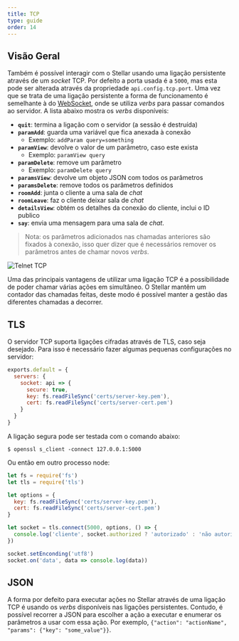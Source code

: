 ```yaml
---
title: TCP
type: guide
order: 14
---
```


## Visão Geral

Também é possível interagir com o Stellar usando uma ligação persistente através de um _socket_ TCP. Por defeito a porta usada é a `5000`, mas esta pode ser alterada através da propriedade `api.config.tcp.port`. Uma vez que se trata de uma ligação persistente a forma de funcionamento é semelhante à do [WebSocket](websocket.html), onde se utiliza _verbs_ para passar comandos ao servidor. A lista abaixo mostra os _verbs_ disponíveis:

- **`quit`**: termina a ligação com o servidor (a sessão é destruída)
- **`paramAdd`**: guarda uma variável que fica anexada à conexão
  - Exemplo: `addParam query=something`
- **`paramView`**: devolve o valor de um parâmetro, caso este exista
  - Exemplo: `paramView query`
- **`paramDelete`**: remove um parâmetro
  - Exemplo: `paramDelete query`
- **`paramsView`**: devolve um objeto JSON com todos os parâmetros
- **`paramsDelete`**: remove todos os parâmetros definidos
- **`roomAdd`**: junta o cliente a uma sala de _chat_
- **`roomLeave`**: faz o cliente deixar sala de _chat_
- **`detailsView`**: obtém os detalhes da conexão do cliente, inclui o ID publico
- **`say`**: envia uma mensagem para uma sala de _chat_.

> Nota: os parâmetros adicionados nas chamadas anteriores são fixados à conexão, isso quer dizer que é necessários remover os parâmetros antes de chamar novos _verbs_.

![Telnet TCP](/images/telnet_tcp.png)

Uma das principais vantagens de utilizar uma ligação TCP é a possibilidade de poder chamar várias ações em simultâneo. O Stellar mantêm um contador das chamadas feitas, deste modo é possível manter a gestão das diferentes chamadas a decorrer.

## TLS

O servidor TCP suporta ligações cifradas através de TLS, caso seja desejado. Para isso é necessário fazer algumas pequenas configurações no servidor:

```javascript
exports.default = {
  servers: {
    socket: api => {
      secure: true,
      key: fs.readFileSync('certs/server-key.pem'),
      cert: fs.readFileSync('certs/server-cert.pem')
    }
  }
}
```

A ligação segura pode ser testada com o comando abaixo:

```shell
$ openssl s_client -connect 127.0.0.1:5000
```

Ou então em outro processo node:

```javascript
let fs = require('fs')
let tls = require('tls')

let options = {
  key: fs.readFileSync('certs/server-key.pem'),
  cert: fs.readFileSync('certs/server-cert.pem')
}

let socket = tls.connect(5000, options, () => {
  console.log('cliente', socket.authorized ? 'autorizado' : 'não autorizado')
})

socket.setEnconding('utf8')
socket.on('data', data => console.log(data))
```

## JSON

A forma por defeito para executar ações no Stellar através de uma ligação TCP é usando os _verbs_ disponíveis nas ligações persistentes. Contudo, é possível recorrer a JSON para escolher a ação a executar e enumerar os parâmetros a usar com essa ação. Por exemplo, `{"action": "actionName", "params": {"key": "some_value"}}`.
